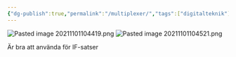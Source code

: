 ```yaml
---
{"dg-publish":true,"permalink":"/multiplexer/","tags":["digitalteknik"]}
---
```


![Pasted image 20211101104419.png](/img/user/images/Pasted%20image%2020211101104419.png)
![Pasted image 20211101104521.png](/img/user/images/Pasted%20image%2020211101104521.png)

Är bra att använda för IF-satser	

